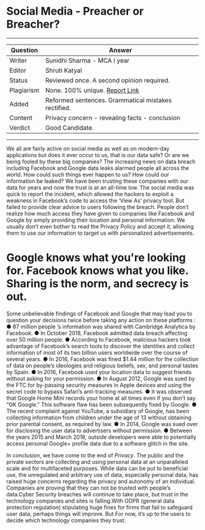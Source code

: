 # Social Media - Preacher or Breacher?
---
Question | Answer |
--- | --- |
Writer | Sunidhi Sharma - MCA I year
Editor | Shruti Katyal
Status |	Reviewed once. A second opinion required.
Plagiarism |	None.  100% unique. [Report Link](./plag-reports/plag-social-media-v1.pdf)
Added |  Reformed sentences. Grammatical mistakes rectified.
Content |	Privacy concern - revealing facts - conclusion
Verdict | Good Candidate. 
---

We all are fairly active on social media as well as on modern-day applications but does it ever occur to us, that is our data safe? Or are we being fooled by these big companies?
The increasing news on data breach including Facebook and Google data leaks alarmed people all across the world. How could such things ever happen to us? How could our information be leaked? 
We have been trusting these companies with our data for years and now the trust is at an all-time low.
The social media was quick to report the incident, which allowed the hackers to exploit a weakness in Facebook’s code to access the ‘View As’ privacy tool. But failed to provide clear advice to users following the breach.
People don’t realize how much access they have given to companies like Facebook and Google by simply providing their location and personal information. We usually don’t even bother to read the Privacy Policy and accept it, allowing them to use our information to target us with personalized advertisements.
# Google knows what you're looking for. Facebook knows what you like. Sharing is the norm, and secrecy is out.

Some unbelievable findings of Facebook and Google that may lead you to question your decisions twice before taking any action on these platforms :
●    87 million people ’s information was shared with Cambridge Analytica by Facebook.
●    In October 2018, Facebook admitted data breach affecting over 50 million people.
●    According to Facebook, malicious hackers took advantage of Facebook’s search tools to discover the identities and collect information of most of its two billion users worldwide over the course of several years.
●    In 2016, Facebook was fined $1.44 million for the collection of data on people’s ideologies and religious beliefs, sex, and personal tastes by Spain.
●    In 2016, Facebook used your location data to suggest friends without asking for your permission.
●    In August 2012, Google was sued by the FTC for by-passing security measures in Apple devices and using the secret code to bypass Safari’s anti-tracking measures.
●    It was observed that Google Home Mini records your home at all times even if you don’t say “OK Google.” This software flaw has been subsequently fixed by Google.
●    The recent complaint against YouTube, a subsidiary of Google, has been collecting information from children under the age of 13 without obtaining prior parental consent, as required by law.
●    In 2014, Google was sued over for disclosing the user data to advertisers without permission.
●    Between the years 2015 and March 2018, outside developers were able to potentially access personal Google+ profile data due to a software glitch in the site.


In conclusion, we have come to the end of *Privacy*. The public and the private sectors are collecting and using personal data at an unparalleled scale and for multifaceted purposes. While data can be put to beneficial use, the unregulated and arbitrary use of data, especially personal data, has raised huge concerns regarding the privacy and autonomy of an individual.
Companies are proving that they can not be trusted with people’s data.Cyber Security breaches will continue to take place, but trust in the technology companies and sites is falling.With GDPR (general data protection regulation)  stipulating huge fines for firms that fail to safeguard user data, perhaps things will improve. But For now, it’s up to the users to decide which technology companies they trust.
